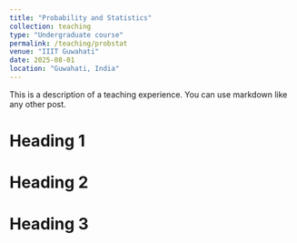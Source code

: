 ```yaml
---
title: "Probability and Statistics"
collection: teaching
type: "Undergraduate course"
permalink: /teaching/probstat
venue: "IIIT Guwahati"
date: 2025-08-01
location: "Guwahati, India"
---
```


This is a description of a teaching experience. You can use markdown like any other post.

Heading 1
======

Heading 2
======

Heading 3
======
